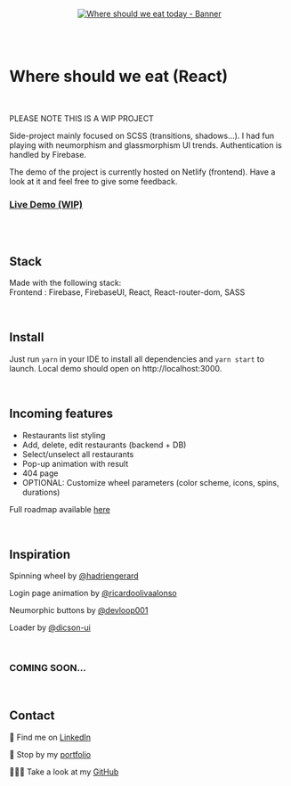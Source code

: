 <p align="center">
<a href="https://where-should-we-eat-today-jolisdegats.netlify.app/ ">
  <img src="https://res.cloudinary.com/dqp905mfv/image/upload/v1613785817/portfolio/ReadMe/wsweat_hie7de.jpg" alt ="Where should we eat today - Banner"  />
  </a>
</p>
<br/>
<br/>
<h1>Where should we eat (React)</h1>
<br/>
<p>PLEASE NOTE THIS IS A WIP PROJECT</p>
<p>Side-project mainly focused on SCSS (transitions, shadows...). I had fun playing with neumorphism and glassmorphism UI trends. Authentication is handled by Firebase.</p><p>
The demo of the project is currently hosted on Netlify (frontend). Have a look at it and feel free to give some feedback. </p>

<h3>
<a href="https://where-should-we-eat-jolisdegats.netlify.app/">Live Demo (WIP)</a>
</h3>
  <br/>
    <br/>
<h2>Stack</h2>

<p>Made with the following stack:<br/>
Frontend : Firebase, FirebaseUI, React, React-router-dom, SASS</p>
 <br/>

<h2>Install</h2>

<p>Just run <code>yarn</code> in your IDE to install all dependencies and <code>yarn start</code> to launch. Local demo should open on http://localhost:3000.</p>
 <br/>

<h2>Incoming features</h2>

<ul>
<li>Restaurants list styling</li>
<li>Add, delete, edit restaurants (backend + DB)</li>
<li>Select/unselect all restaurants</li>
<li>Pop-up animation with result</li>
<li>404 page</li>
<li>OPTIONAL: Customize wheel parameters (color scheme, icons, spins, durations)</li>
</ul>

<p>Full roadmap available <a href="https://www.notion.so/3850ce45fedc4c4a93ccf5dd1b560795?v=2d9e7ea826844be89ecaa3da52083801">here</a></p>

 <br/>

 <h2>Inspiration</h2>

<p>Spinning wheel by <a href="https://github.com/hadriengerard">@hadriengerard</a></p>
<p>Login page animation by <a href="https://github.com/ricardoolivaalonso">@ricardoolivaalonso</a></p>
<p>Neumorphic buttons by <a href="https://github.com/devloop01">@devloop001</a></p>
<p>Loader by <a href="https://github.com/dicson-ui">@dicson-ui</a></p>

 <br/>

</p><h3>COMING SOON...</h3>

<br/>
<h2>Contact</h2>
<p>💼 Find me on <a href="https://www.linkedin.com/in/julieszwarc/">LinkedIn</a></p>

<p>🦄 Stop by my <a href="https://julieszwarc.com">portfolio</a></p>

<p>👩🏼‍💻 Take a look at my <a href="https://github.com/jolisdegats">GitHub</a></p>
<br/>
<br/>
